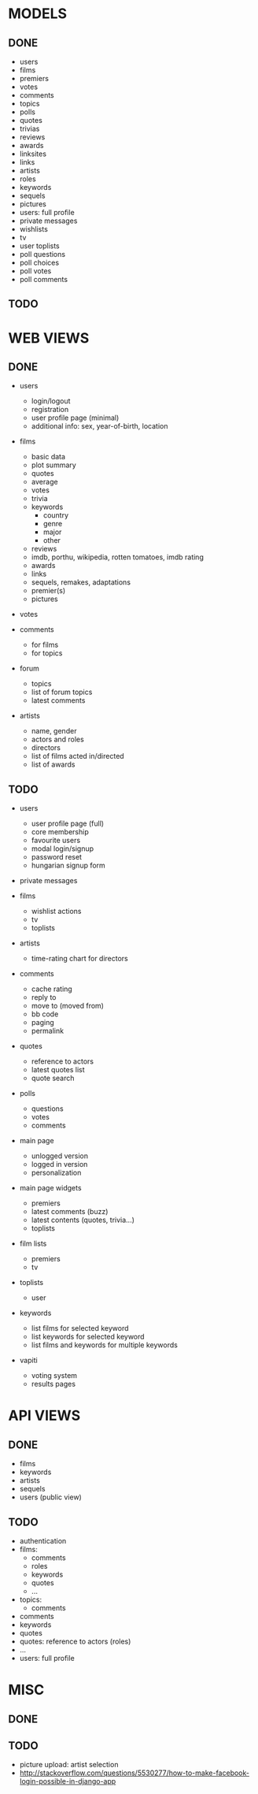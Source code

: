 # MODELS

## DONE

- users
- films
- premiers
- votes
- comments
- topics
- polls
- quotes
- trivias
- reviews
- awards
- linksites
- links
- artists
- roles
- keywords
- sequels
- pictures
- users: full profile
- private messages
- wishlists
- tv
- user toplists
- poll questions
- poll choices
- poll votes
- poll comments

## TODO



# WEB VIEWS

## DONE

- users
    - login/logout
    - registration
    - user profile page (minimal)
    - additional info: sex, year-of-birth, location

- films
    - basic data
    - plot summary
    - quotes
    - average
    - votes
    - trivia
    - keywords
        - country
        - genre
        - major
        - other
    - reviews
    - imdb, porthu, wikipedia, rotten tomatoes, imdb rating
    - awards
    - links
    - sequels, remakes, adaptations
    - premier(s)
    - pictures

- votes

- comments
    - for films
    - for topics

- forum
    - topics
    - list of forum topics
    - latest comments

- artists
    - name, gender
    - actors and roles
    - directors
    - list of films acted in/directed
    - list of awards


## TODO

- users
    - user profile page (full)
    - core membership
    - favourite users
    - modal login/signup
    - password reset
    - hungarian signup form

- private messages

- films
    - wishlist actions
    - tv
    - toplists

- artists
    - time-rating chart for directors

- comments
    - cache rating
    - reply to
    - move to (moved from)
    - bb code
    - paging
    - permalink

- quotes
    - reference to actors
    - latest quotes list
    - quote search

- polls
    - questions
    - votes
    - comments

- main page
    - unlogged version
    - logged in version
    - personalization

- main page widgets
    - premiers
    - latest comments (buzz)
    - latest contents (quotes, trivia...)
    - toplists

- film lists
    - premiers
    - tv

- toplists
    - user

- keywords
    - list films for selected keyword
    - list keywords for selected keyword
    - list films and keywords for multiple keywords

- vapiti
    - voting system
    - results pages



# API VIEWS

## DONE

- films
- keywords
- artists
- sequels
- users (public view)


## TODO

- authentication
- films:
    - comments
    - roles
    - keywords
    - quotes
    - ...
- topics:
    - comments
- comments
- keywords
- quotes
- quotes: reference to actors (roles)
- ...
- users: full profile



# MISC

## DONE

## TODO

- picture upload: artist selection
- http://stackoverflow.com/questions/5530277/how-to-make-facebook-login-possible-in-django-app
